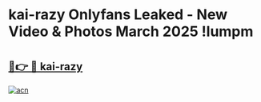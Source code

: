 # kai-razy Onlyfans Leaked - New Video & Photos March 2025 !lumpm

# <h2><a href="https://zhuq7h.iuczelnia.edu.pl?title=kai-razy&ref=lumpm">🔗👉 🔴 kai-razy</a></h2>

[![acn](https://github.com/user-attachments/assets/0f9c940e-d8b0-45ae-aac7-cd30a18b3e1c)](https://zhuq7h.iuczelnia.edu.pl?title=kai-razy&ref=lumpm)

